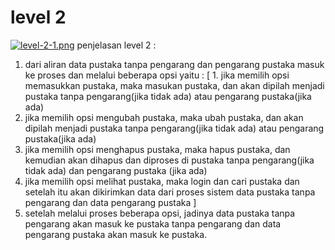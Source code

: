 # level 2
[![level-2-1.png](https://i.postimg.cc/bNH0LkT4/level-2-1.png)](https://postimg.cc/vcT6Z1Cv)
penjelasan level 2 :
1. dari aliran data pustaka tanpa pengarang dan pengarang pustaka masuk ke proses dan melalui beberapa opsi yaitu :
[ 1. jika memilih opsi memasukkan pustaka, maka masukan pustaka, dan akan dipilah menjadi pustaka tanpa pengarang(jika tidak ada) atau pengarang pustaka(jika ada)
  2. jika memilih opsi mengubah pustaka, maka ubah pustaka, dan akan dipilah menjadi pustaka tanpa pengarang(jika tidak ada) atau pengarang pustaka(jika ada)
  3. jika memilih opsi menghapus pustaka, maka hapus pustaka, dan kemudian akan dihapus dan diproses di pustaka tanpa pengarang(jika tidak ada) dan pengarang pustaka     (jika ada)
  4. jika memilih opsi melihat pustaka, maka login dan cari pustaka dan setelah itu akan dikirimkan data dari proses sistem data pustaka tanpa pengarang dan data      pengarang pustaka ]
2. setelah melalui proses beberapa opsi, jadinya data pustaka tanpa pengarang akan masuk ke pustaka tanpa pengarang dan data pengarang pustaka akan masuk ke pustaka.
